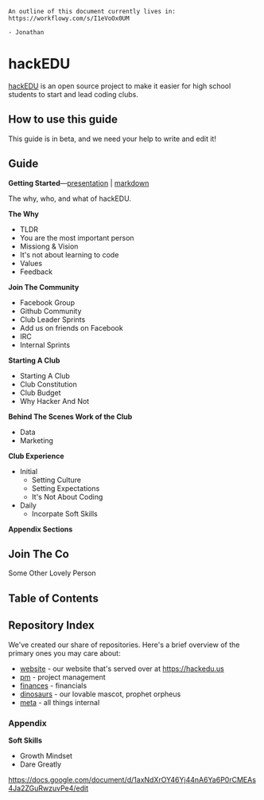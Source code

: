 <!--
Generate Club Organizers List:
http://repl.it/ljA/3

-->

```
An outline of this document currently lives in:
https://workflowy.com/s/I1eVoOx0UM

- Jonathan
```

# hackEDU

[hackEDU](http://hackedu.us) is an open source project to make it easier for high school students to start and lead coding clubs.

## How to use this guide

This guide is in beta, and we need your help to write and edit it!

## Guide

**Getting Started**—[presentation](http://jonl.org/reveal.js/?md=https://rawgit.com/hackedu/hackedu/master/getting_started.md) | [markdown](getting_started.md)

The why, who, and what of hackEDU.

**The Why**

- TLDR
- You are the most important person
- Missiong & Vision
- It's not about learning to code
- Values
- Feedback

**Join The Community**

- Facebook Group
- Github Community
- Club Leader Sprints
- Add us on friends on Facebook
- IRC
- Internal Sprints

**Starting A Club**

- Starting A Club
- Club Constitution
- Club Budget
- Why Hacker And Not

**Behind The Scenes Work of the Club**

- Data
- Marketing

**Club Experience**

- Initial
	- Setting Culture
	- Setting Expectations
	- It's Not About Coding
- Daily
	- Incorpate Soft Skills

**Appendix Sections**

## Join The Co


Some Other Lovely Person

## Table of Contents



## Repository Index

We've created our share of repositories. Here's a brief overview of the primary
ones you may care about:

* [website](https://github.com/hackedu/website) - our website that's served over
  at https://hackedu.us
* [pm](https://github.com/hackedu/pm) - project management
* [finances](https://github.com/hackedu/finances) - financials
* [dinosaurs](https://github.com/hackedu/dinosaurs) - our lovable mascot,
  prophet orpheus
* [meta](https://github.com/hackedu/meta) - all things internal


### Appendix

**Soft Skills**

- Growth Mindset
- Dare Greatly


https://docs.google.com/document/d/1axNdXrOY46Yj44nA6Ya6P0rCMEAs4Ja2ZGuRwzuvPe4/edit
